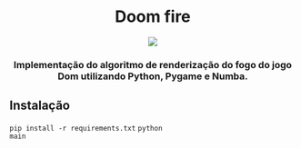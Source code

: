 <div align="center">

<h1>Doom fire</h1>

<img src="fire_video.gif">


<h3>Implementação do algoritmo de renderização do fogo do jogo Dom utilizando Python, Pygame e Numba.</h3>

</div>

## Instalação 
<code>pip install -r requirements.txt</code>
<code>python main</code>

